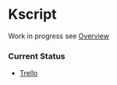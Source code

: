 
# Kscript

Work in progress see [Overview](design/OVERVIEW.md)

### Current Status
* [Trello](https://trello.com/b/IevrZUGw/kscript)
